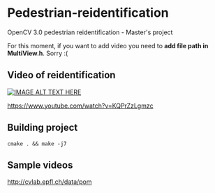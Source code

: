 # Pedestrian-reidentification
OpenCV 3.0 pedestrian reidentification - Master's project

For this moment, if you want to add video you need to **add file path in MultiView.h**. Sorry :(

## Video of reidentification

[![IMAGE ALT TEXT HERE](https://img.youtube.com/vi/KQPrZzLgmzc/0.jpg)](https://www.youtube.com/watch?v=KQPrZzLgmzc)

https://www.youtube.com/watch?v=KQPrZzLgmzc

## Building project

`cmake . && make -j7`

## Sample videos
http://cvlab.epfl.ch/data/pom


